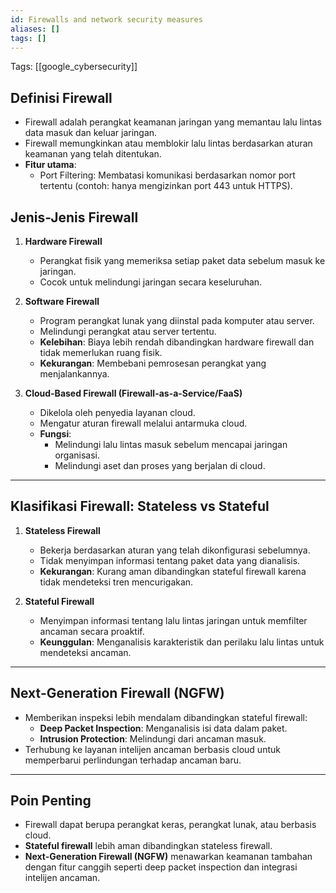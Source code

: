 ```yaml
---
id: Firewalls and network security measures
aliases: []
tags: []
---
```


Tags: [[google_cybersecurity]]

## Definisi Firewall

- Firewall adalah perangkat keamanan jaringan yang memantau lalu lintas data masuk dan keluar jaringan.
- Firewall memungkinkan atau memblokir lalu lintas berdasarkan aturan keamanan yang telah ditentukan.
- **Fitur utama**:
  - Port Filtering: Membatasi komunikasi berdasarkan nomor port tertentu (contoh: hanya mengizinkan port 443 untuk HTTPS).

## Jenis-Jenis Firewall

1. **Hardware Firewall**

   - Perangkat fisik yang memeriksa setiap paket data sebelum masuk ke jaringan.
   - Cocok untuk melindungi jaringan secara keseluruhan.

2. **Software Firewall**

   - Program perangkat lunak yang diinstal pada komputer atau server.
   - Melindungi perangkat atau server tertentu.
   - **Kelebihan**: Biaya lebih rendah dibandingkan hardware firewall dan tidak memerlukan ruang fisik.
   - **Kekurangan**: Membebani pemrosesan perangkat yang menjalankannya.

3. **Cloud-Based Firewall (Firewall-as-a-Service/FaaS)**

   - Dikelola oleh penyedia layanan cloud.
   - Mengatur aturan firewall melalui antarmuka cloud.
   - **Fungsi**:
     - Melindungi lalu lintas masuk sebelum mencapai jaringan organisasi.
     - Melindungi aset dan proses yang berjalan di cloud.

---

## Klasifikasi Firewall: Stateless vs Stateful

1. **Stateless Firewall**

   - Bekerja berdasarkan aturan yang telah dikonfigurasi sebelumnya.
   - Tidak menyimpan informasi tentang paket data yang dianalisis.
   - **Kekurangan**: Kurang aman dibandingkan stateful firewall karena tidak mendeteksi tren mencurigakan.

2. **Stateful Firewall**

   - Menyimpan informasi tentang lalu lintas jaringan untuk memfilter ancaman secara proaktif.
   - **Keunggulan**: Menganalisis karakteristik dan perilaku lalu lintas untuk mendeteksi ancaman.

---

## Next-Generation Firewall (NGFW)

- Memberikan inspeksi lebih mendalam dibandingkan stateful firewall:
  - **Deep Packet Inspection**: Menganalisis isi data dalam paket.
  - **Intrusion Protection**: Melindungi dari ancaman masuk.
- Terhubung ke layanan intelijen ancaman berbasis cloud untuk memperbarui perlindungan terhadap ancaman baru.

---

## Poin Penting

- Firewall dapat berupa perangkat keras, perangkat lunak, atau berbasis cloud.
- **Stateful firewall** lebih aman dibandingkan stateless firewall.
- **Next-Generation Firewall (NGFW)** menawarkan keamanan tambahan dengan fitur canggih seperti deep packet inspection dan integrasi intelijen ancaman.
